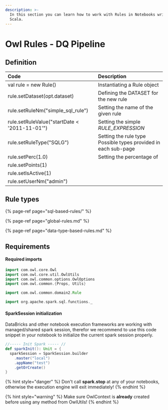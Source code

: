 ```yaml
---
description: >-
  In this section you can learn how to work with Rules in Notebooks written in
  Scala.
---
```


# Owl Rules - DQ Pipeline

## Definition

| Code | Description |
| :--- | :--- |
| val rule = new Rule\(\) | Instantiating a Rule object |
| rule.setDataset\(opt.dataset\) | Defining the DATASET for the new rule |
| rule.setRuleNm\("simple\_sql\_rule"\) | Setting the name of the given rule |
| rule.setRuleValue\("startDate &lt; '2011-11-01'"\) | Setting the simple _RULE\_EXPRESSION_ |
| rule.setRuleType\("SQLG"\) | Setting the rule type Possible types provided in each sub-page |
| rule.setPerc\(1.0\) | Setting the percentage of |
| rule.setPoints\(1\) |  |
| rule.setIsActive\(1\)  |  |
| rule.setUserNm\("admin"\) |  |



## Rule types

{% page-ref page="sql-based-rules/" %}

{% page-ref page="global-rules.md" %}

{% page-ref page="data-type-based-rules.md" %}

## Requirements

#### Required imports

```scala
import com.owl.core.Owl
import com.owl.core.util.OwlUtils
import com.owl.common.options.OwlOptions
import com.owl.common.{Props, Utils}

import com.owl.common.domain2.Rule

import org.apache.spark.sql.functions._
```

#### SparkSession initialization

DataBricks and other notebook execution frameworks are working with managed/shared spark session, therefor we recommend to use this code snippet in your notebook to initialize the current spark session properly.

```scala
//----- Init Spark ----- //
def sparkInit(): Unit = {
  sparkSession = SparkSession.builder
    .master("local")
    .appName("test")
    .getOrCreate()
}
```

{% hint style="danger" %}
Don't call **spark.stop** at any of your notebooks, otherwise the execution engine will exit immediately!
{% endhint %}

{% hint style="warning" %}
Make sure OwlContext is **already** created before using any method from OwlUtils!
{% endhint %}



